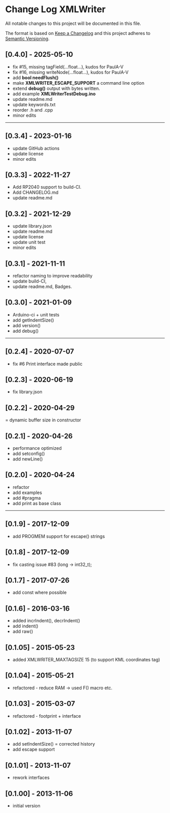 # Change Log XMLWriter

All notable changes to this project will be documented in this file.

The format is based on [Keep a Changelog](http://keepachangelog.com/)
and this project adheres to [Semantic Versioning](http://semver.org/).


## [0.4.0] - 2025-05-10
- fix #15, missing tagField(...float...), kudos for PaulA-V
- fix #16, missing writeNode(...float...), kudos for PaulA-V
- add **bool needFlush()**
- make **XMLWRITER_ESCAPE_SUPPORT** a command line option
- extend **debug()** output with bytes written.
- add example **XMLWriterTestDebug.ino**
- update readme.md
- update keywords.txt
- reorder .h and .cpp
- minor edits

----

## [0.3.4] - 2023-01-16
- update GitHub actions
- update license
- minor edits

## [0.3.3] - 2022-11-27
- Add RP2040 support to build-CI.
- Add CHANGELOG.md
- update readme.md

## [0.3.2] - 2021-12-29
- update library.json
- update readme.md
- update license
- update unit test
- minor edits

## [0.3.1] - 2021-11-11
- refactor naming to improve readability
- update build-CI,
- update readme.md, Badges.

## [0.3.0] - 2021-01-09
- Arduino-ci + unit tests
- add getIndentSize()
- add version()
- add debug()

----
## [0.2.4] - 2020-07-07
- fix #6 Print interface made public

## [0.2.3] - 2020-06-19
- fix library.json

## [0.2.2] - 2020-04-29
= dynamic buffer size in constructor

## [0.2.1] - 2020-04-26
- performance optimized
- add setconfig()
- add newLine()

## [0.2.0] - 2020-04-24
- refactor
- add examples
- add #pragma
- add print as base class

----

## [0.1.9] - 2017-12-09
- add PROGMEM support for escape() strings

## [0.1.8] - 2017-12-09
- fix casting issue #83 (long -> int32_t);

## [0.1.7] - 2017-07-26
- add const where possible

## [0.1.6] - 2016-03-16
- added incrIndent(), decrIndent()
- add indent()
- add raw()

## [0.1.05] - 2015-05-23
- added XMLWRITER_MAXTAGSIZE 15 (to support KML coordinates tag)

## [0.1.04] - 2015-05-21
- refactored - reduce RAM -> used F() macro etc.

## [0.1.03] - 2015-03-07
- refactored - footprint + interface

## [0.1.02] - 2013-11-07
- add setIndentSize()
= corrected history
- add escape support

## [0.1.01] - 2013-11-07
- rework interfaces

## [0.1.00] - 2013-11-06
- initial version

